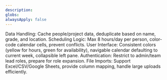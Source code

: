 ```yaml
---
description: 
globs: 
alwaysApply: false
---
```

Data Handling: Cache people/project data, deduplicate based on name, grade, and location.
Scheduling Logic: Max 8 hours/day per person, color-code calendar cells, prevent conflicts.
User Interface: Consistent colors (yellow for hours, green for availability), navigable calendar defaulting to current week, collapsible left pane.
Authentication: Restrict to admin/team lead roles, prepare for role expansion.
File Imports: Support Excel/CSV/Google Sheets, provide column mapping, handle large uploads efficiently.